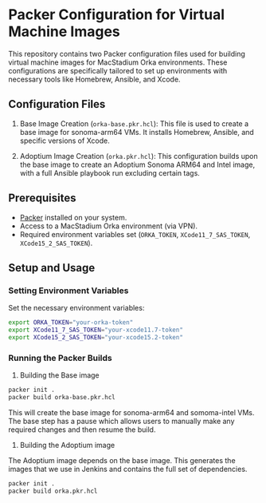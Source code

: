 # Packer Configuration for Virtual Machine Images

This repository contains two Packer configuration files used for building virtual machine images for MacStadium Orka environments. These configurations are specifically tailored to set up environments with necessary tools like Homebrew, Ansible, and Xcode.

## Configuration Files

1. Base Image Creation (`orka-base.pkr.hcl`): This file is used to create a base image for sonoma-arm64 VMs. It installs Homebrew, Ansible, and specific versions of Xcode.

1. Adoptium Image Creation (`orka.pkr.hcl`): This configuration builds upon the base image to create an Adoptium Sonoma ARM64 and Intel image, with a full Ansible playbook run excluding certain tags.

## Prerequisites

- [Packer](https://www.packer.io/downloads) installed on your system.
- Access to a MacStadium Orka environment (via VPN).
- Required environment variables set (`ORKA_TOKEN`, `XCode11_7_SAS_TOKEN`, `XCode15_2_SAS_TOKEN`).

## Setup and Usage

### Setting Environment Variables

Set the necessary environment variables:

```bash
export ORKA_TOKEN="your-orka-token"
export XCode11_7_SAS_TOKEN="your-xcode11.7-token"
export XCode15_2_SAS_TOKEN="your-xcode15.2-token"
```

### Running the Packer Builds

1. Building the Base image

```bash
packer init .
packer build orka-base.pkr.hcl
```

This will create the base image for sonoma-arm64 and somoma-intel VMs. The base step has a pause which allows users to manually make any required changes and then resume the build.

1. Building the Adoptium image

The Adoptium image depends on the base image. This generates the images that we use in Jenkins and contains the full set of dependencies.

```bash
packer init .
packer build orka.pkr.hcl
```
